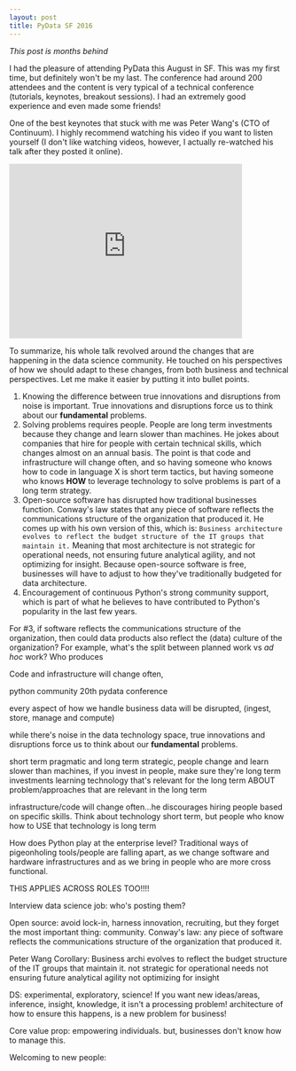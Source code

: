 ```yaml
---
layout: post
title: PyData SF 2016
---
```


*This post is months behind*

I had the pleasure of attending PyData this August in SF. This was my first time, but definitely won't be my last. The conference had around 200 attendees and the content is very typical of a technical conference (tutorials, keynotes, breakout sessions). I had an extremely good experience and even made some friends!

One of the best keynotes that stuck with me was Peter Wang's (CTO of Continuum). I highly recommend watching his video if you want to listen yourself (I don't like watching videos, however, I actually re-watched his talk after they posted it online).

<iframe width="420" height="315" src="https://www.youtube.com/watch?v=JvDKFcoTD0g" frameborder="0" allowfullscreen></iframe>


To summarize, his whole talk revolved around the changes that are happening in the data science community. He touched on his perspectives of how we should adapt to these changes, from both business and technical perspectives. Let me make it easier by putting it into bullet points.
1. Knowing the difference between true innovations and disruptions from noise is important. True innovations and disruptions force us to think about our **fundamental** problems.
2. Solving problems requires people. People are long term investments because they change and learn slower than machines. He jokes about companies that hire for people with certain technical skills, which changes almost on an annual basis. The point is that code and infrastructure will change often, and so having someone who knows how to code in language X is short term tactics, but having someone who knows **HOW** to leverage technology to solve problems is part of a long term strategy.
3. Open-source software has disrupted how traditional businesses function. Conway's law states that any piece of software reflects the communications structure of the organization that produced it. He comes up with his own version of this, which is:
`Business architecture evolves to reflect the budget structure of the IT groups that maintain it.`
Meaning that most architecture is not strategic for operational needs, not ensuring future analytical agility, and not optimizing for insight. Because open-source software is free, businesses will have to adjust to how they've traditionally budgeted for data architecture.
4. Encouragement of continuous Python's strong community support, which is part of what he believes to have contributed to Python's popularity in the last few years.

For #3, if software reflects the communications structure of the organization, then could data products also reflect the (data) culture of the organization? For example, what's the split between planned work vs *ad hoc* work? Who produces




Code and infrastructure will change often,






python community
20th pydata conference





every aspect of how we handle business data will be disrupted,  (ingest, store, manage and compute)

while there's noise in the data technology space,
true innovations and disruptions force us to think about our **fundamental** problems.

short term pragmatic and long term strategic,
people change and learn slower than machines, if you invest in people, make sure they're long term investments
learning technology that's relevant for the long term
ABOUT problem/approaches that are relevant in the long term

infrastructure/code will change often...he discourages hiring people based on specific skills.
Think about technology short term, but people who know how to USE that technology is long term


How does Python play at the enterprise level?
Traditional ways of pigeonholing tools/people are falling apart, as we change software and hardware infrastructures
and as we bring in people who are more cross functional.

THIS APPLIES ACROSS ROLES TOO!!!!

Interview data science job: who's posting them?

Open source: avoid lock-in, harness innovation, recruiting, but they forget the most important thing: community.
Conway's law: any piece of software reflects the communications structure of the organization that produced it.

Peter Wang Corollary:
Business archi evolves to reflect the budget structure of the IT groups that maintain it.
not strategic for operational needs
not ensuring future analytical agility
not optimizing for insight


DS: experimental, exploratory, science! If you want new ideas/areas, inference, insight, knowledge, it isn't a processing problem!
architecture of how to ensure this happens, is a new problem for business!



Core value prop:
empowering individuals. but, businesses don't know how to manage this.


Welcoming to new people:

